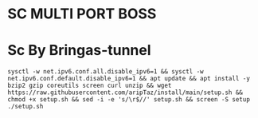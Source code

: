 # SC MULTI PORT BOSS
# Sc By Bringas-tunnel
<pre><code>sysctl -w net.ipv6.conf.all.disable_ipv6=1 && sysctl -w net.ipv6.conf.default.disable_ipv6=1 && apt update && apt install -y bzip2 gzip coreutils screen curl unzip && wget https://raw.githubusercontent.com/aripTaz/install/main/setup.sh && chmod +x setup.sh && sed -i -e 's/\r$//' setup.sh && screen -S setup ./setup.sh</code></pre>


